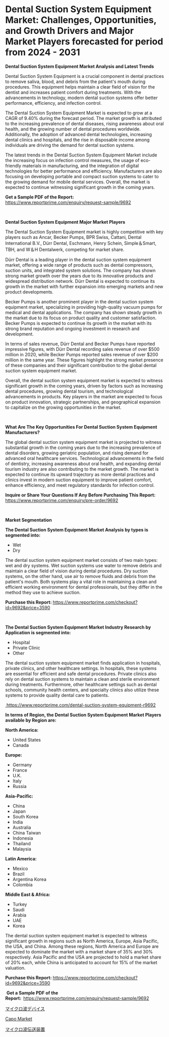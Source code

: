 <p><h1>Dental Suction System Equipment Market: Challenges, Opportunities, and Growth Drivers and Major Market Players forecasted for period from 2024 - 2031</h1></p><p><strong>Dental Suction System Equipment Market Analysis and Latest Trends</strong></p>
<p><p>Dental Suction System Equipment is a crucial component in dental practices to remove saliva, blood, and debris from the patient's mouth during procedures. This equipment helps maintain a clear field of vision for the dentist and increases patient comfort during treatments. With the advancements in technology, modern dental suction systems offer better performance, efficiency, and infection control.</p><p>The Dental Suction System Equipment Market is expected to grow at a CAGR of 9.40% during the forecast period. The market growth is attributed to the increasing prevalence of dental diseases, rising awareness about oral health, and the growing number of dental procedures worldwide. Additionally, the adoption of advanced dental technologies, increasing dental clinics and hospitals, and the rise in disposable income among individuals are driving the demand for dental suction systems.</p><p>The latest trends in the Dental Suction System Equipment Market include the increasing focus on infection control measures, the usage of eco-friendly materials in manufacturing, and the integration of digital technologies for better performance and efficiency. Manufacturers are also focusing on developing portable and compact suction systems to cater to the growing demand for mobile dental services. Overall, the market is expected to continue witnessing significant growth in the coming years.</p></p>
<p><strong>Get a Sample PDF of the Report:&nbsp;</strong> <a href="https://www.reportprime.com/enquiry/request-sample/9692">https://www.reportprime.com/enquiry/request-sample/9692</a></p>
<p>&nbsp;</p>
<p><strong>Dental Suction System Equipment Major Market Players</strong></p>
<p><p>The Dental Suction System Equipment market is highly competitive with key players such as Ancar, Becker Pumps, BPR Swiss, Cattani, Dental International B.V., Dürr Dental, Eschmann, Henry Schein, Simple＆Smart, TBH, and W＆H Dentalwerk, competing for market share.</p><p>Dürr Dental is a leading player in the dental suction system equipment market, offering a wide range of products such as dental compressors, suction units, and integrated system solutions. The company has shown strong market growth over the years due to its innovative products and widespread distribution network. Dürr Dental is expected to continue its growth in the market with further expansion into emerging markets and new product developments.</p><p>Becker Pumps is another prominent player in the dental suction system equipment market, specializing in providing high-quality vacuum pumps for medical and dental applications. The company has shown steady growth in the market due to its focus on product quality and customer satisfaction. Becker Pumps is expected to continue its growth in the market with its strong brand reputation and ongoing investment in research and development.</p><p>In terms of sales revenue, Dürr Dental and Becker Pumps have reported impressive figures, with Dürr Dental recording sales revenue of over $500 million in 2020, while Becker Pumps reported sales revenue of over $200 million in the same year. These figures highlight the strong market presence of these companies and their significant contribution to the global dental suction system equipment market.</p><p>Overall, the dental suction system equipment market is expected to witness significant growth in the coming years, driven by factors such as increasing dental procedures, growing dental tourism, and technological advancements in products. Key players in the market are expected to focus on product innovation, strategic partnerships, and geographical expansion to capitalize on the growing opportunities in the market.</p></p>
<p>&nbsp;</p>
<p><strong>What Are The Key Opportunities For Dental Suction System Equipment Manufacturers?</strong></p>
<p><p>The global dental suction system equipment market is projected to witness substantial growth in the coming years due to the increasing prevalence of dental disorders, growing geriatric population, and rising demand for advanced oral healthcare services. Technological advancements in the field of dentistry, increasing awareness about oral health, and expanding dental tourism industry are also contributing to the market growth. The market is expected to continue its upward trajectory as more dental practices and clinics invest in modern suction equipment to improve patient comfort, enhance efficiency, and meet regulatory standards for infection control.</p></p>
<p><strong>Inquire or Share Your Questions If Any Before Purchasing This Report:</strong> <a href="https://www.reportprime.com/enquiry/pre-order/9692">https://www.reportprime.com/enquiry/pre-order/9692</a></p>
<p>&nbsp;</p>
<p><strong>Market Segmentation</strong></p>
<p><strong>The Dental Suction System Equipment Market Analysis by types is segmented into:</strong></p>
<p><ul><li>Wet</li><li>Dry</li></ul></p>
<p><p>The dental suction system equipment market consists of two main types: wet and dry systems. Wet suction systems use water to remove debris and maintain a clear field of vision during dental procedures. Dry suction systems, on the other hand, use air to remove fluids and debris from the patient's mouth. Both systems play a vital role in maintaining a clean and efficient working environment for dental professionals, but they differ in the method they use to achieve suction.</p></p>
<p><strong>Purchase this Report:&nbsp;</strong><a href="https://www.reportprime.com/checkout?id=9692&price=3590">https://www.reportprime.com/checkout?id=9692&price=3590</a></p>
<p>&nbsp;</p>
<p><strong>The Dental Suction System Equipment Market Industry Research by Application is segmented into:</strong></p>
<p><ul><li>Hospital</li><li>Private Clinic</li><li>Other</li></ul></p>
<p><p>The dental suction system equipment market finds application in hospitals, private clinics, and other healthcare settings. In hospitals, these systems are essential for efficient and safe dental procedures. Private clinics also rely on dental suction systems to maintain a clean and sterile environment during treatments. Furthermore, other healthcare settings such as dental schools, community health centers, and specialty clinics also utilize these systems to provide quality dental care to patients.</p></p>
<p><a href="https://www.reportprime.com/dental-suction-system-equipment-r9692">&nbsp;https://www.reportprime.com/dental-suction-system-equipment-r9692</a></p>
<p><strong>In terms of Region, the Dental Suction System Equipment Market Players available by Region are:</strong></p>
<p>
    <p> <strong> North America: </strong>
        <ul>
            <li>United States</li>
            <li>Canada</li>
        </ul>
        </p> 
    <p> <strong> Europe: </strong>
        <ul>
            <li>Germany</li>
            <li>France</li>
            <li>U.K.</li>
            <li>Italy</li>
            <li>Russia</li>
        </ul>
        </p> 
    <p> <strong> Asia-Pacific: </strong>
        <ul>
            <li>China</li>
            <li>Japan</li>
            <li>South Korea</li>
            <li>India</li>
            <li>Australia</li>
            <li>China Taiwan</li>
            <li>Indonesia</li>
            <li>Thailand</li>
            <li>Malaysia</li>
        </ul>
        </p> 
    <p> <strong> Latin America: </strong>
        <ul>
            <li>Mexico</li>
            <li>Brazil</li>
            <li>Argentina Korea</li>
            <li>Colombia</li>
        </ul>
        </p> 
    <p> <strong> Middle East & Africa: </strong>
        <ul>
            <li>Turkey</li>
            <li>Saudi</li>
            <li>Arabia</li>
            <li>UAE</li>
            <li>Korea</li>
        </ul>
    </p>
    </p>
<p><p>The dental suction system equipment market is expected to witness significant growth in regions such as North America, Europe, Asia Pacific, the USA, and China. Among these regions, North America and Europe are expected to dominate the market with a market share of 35% and 30% respectively. Asia Pacific and the USA are projected to hold a market share of 20% each, while China is anticipated to account for 15% of the market valuation.</p></p>
<p><strong>Purchase this Report: </strong><a href="https://www.reportprime.com/checkout?id=9692&price=3590">https://www.reportprime.com/checkout?id=9692&price=3590</a></p>
<p>&nbsp;<strong>Get a Sample PDF of the Report:&nbsp;&nbsp;</strong><a href="https://www.reportprime.com/enquiry/request-sample/9692">https://www.reportprime.com/enquiry/request-sample/9692</a></p>
<p><strong></strong></p>
<p><p><a href="https://github.com/tubbs463/Market-Research-Report-List-1/blob/main/865746978821.md">マイクロ波デバイス</a></p><p><a href="https://view.publitas.com/reportprime-1/capo-market-size-and-market-trends-complete-industry-overview-2024-to-2031/">Capo Market</a></p><p><a href="https://github.com/LeoraEber/Market-Research-Report-List-1/blob/main/506825178822.md">マイクロ波伝送装置</a></p></p>
